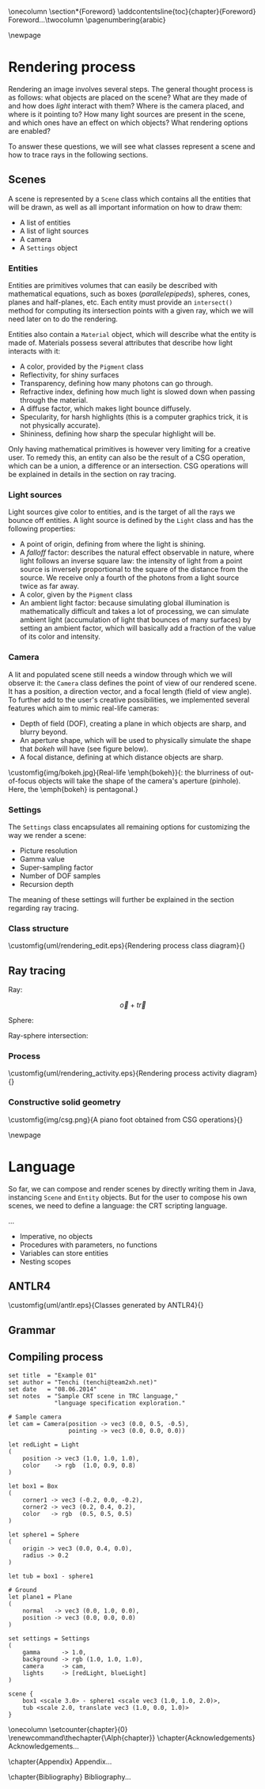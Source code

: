 \onecolumn
\section*{Foreword}
\addcontentsline{toc}{chapter}{Foreword}
Foreword...\twocolumn
\pagenumbering{arabic}


\newpage

# Rendering process

Rendering an image involves several steps. The general thought process is as follows: what objects are placed on the scene? What are they made of and how does *light* interact with them? Where is the camera placed, and where is it pointing to? How many light sources are present in the scene, and which ones have an effect on which objects? What rendering options are enabled?

To answer these questions, we will see what classes represent a scene and how to trace rays in the following sections. 

## Scenes

A scene is represented by a `Scene` class which contains all the entities that will be drawn, as well as all important information on how to draw them:

- A list of entities
- A list of light sources
- A camera
- A `Settings` object

### Entities

Entities are primitives volumes that can easily be described with mathematical equations, such as boxes (*parallelepipeds*), spheres, cones, planes and half-planes, etc. Each entity must provide an `intersect()` method for computing its intersection points with a given ray, which we will need later on to do the rendering. 

Entities also contain a `Material` object, which will describe what the entity is made of. Materials possess several attributes that describe how light interacts with it:

- A color, provided by the `Pigment` class
- Reflectivity, for shiny surfaces
- Transparency, defining how many photons can go through.
- Refractive index, defining how much light is slowed down when passing through the material.
- A diffuse factor, which makes light bounce diffusely.
- Specularity, for harsh highlights (this is a computer graphics trick, it is not physically accurate).
- Shininess, defining how sharp the specular highlight will be.

Only having mathematical primitives is however very limiting for a creative user. To remedy this, an entity can also be the result of a CSG operation, which can be a union, a difference or an intersection. CSG operations will be explained in details in the section on ray tracing.

### Light sources

Light sources give color to entities, and is the target of all the rays we bounce off entities. A light source is defined by the `Light` class and has the following properties:

- A point of origin, defining from where the light is shining.
- A *falloff* factor: describes the natural effect observable in nature, where light follows an inverse square law: the intensity of light from a point source is inversely proportional to the square of the distance from the source. We receive only a fourth of the photons from a light source twice as far away.
- A color, given by the `Pigment` class
- An ambient light factor: because simulating global illumination is mathematically difficult and takes a lot of processing, we can simulate ambient light (accumulation of light that bounces of many surfaces) by setting an ambient factor, which will basically add a fraction of the value of its color and intensity. 

### Camera

A lit and populated scene still needs a window through which we will observe it: the `Camera` class defines the point of view of our rendered scene. It has a position, a direction vector, and a focal length (field of view angle). To further add to the user's creative possibilities, we implemented several features which aim to mimic real-life cameras:

- Depth of field (DOF), creating a plane in which objects are sharp, and blurry beyond.
- An aperture shape, which will be used to physically simulate the shape that *bokeh* will have (see figure below).
- A focal distance, defining at which distance objects are sharp.

\customfig{img/bokeh.jpg}{Real-life \emph{bokeh}}{: the blurriness of out-of-focus objects will take the shape of the camera's aperture (pinhole). Here, the \emph{bokeh} is pentagonal.}

### Settings

The `Settings` class encapsulates all remaining options for customizing the way we render a scene:

- Picture resolution
- Gamma value
- Super-sampling factor
- Number of DOF samples
- Recursion depth

The meaning of these settings will further be explained in the section regarding ray tracing.

### Class structure

\customfig{uml/rendering_edit.eps}{Rendering process class diagram}{}

## Ray tracing

Ray:

$$ \vec{o} + t\vec{r} $$

Sphere:

Ray-sphere intersection:

### Process

\customfig{uml/rendering_activity.eps}{Rendering process activity diagram}{}

### Constructive solid geometry

\customfig{img/csg.png}{A piano foot obtained from CSG operations}{}


\newpage

# Language

So far, we can compose and render scenes by directly writing them in Java, instancing `Scene` and `Entity` objects. But for the user to compose his own scenes, we need to define a language: the CRT scripting language.

...

- Imperative, no objects
- Procedures with parameters, no functions
- Variables can store entities
- Nesting scopes

## ANTLR4

\customfig{uml/antlr.eps}{Classes generated by ANTLR4}{}

## Grammar

## Compiling process

```
set title  = "Example 01"
set author = "Tenchi (tenchi@team2xh.net)"
set date   = "08.06.2014"
set notes  = "Sample CRT scene in TRC language,"
             "language specification exploration."

# Sample camera
let cam = Camera(position -> vec3 (0.0, 0.5, -0.5),
                 pointing -> vec3 (0.0, 0.0, 0.0))

let redLight = Light
(
    position -> vec3 (1.0, 1.0, 1.0),
    color    -> rgb  (1.0, 0.9, 0.8)
)

let box1 = Box
(
    corner1 -> vec3 (-0.2, 0.0, -0.2),
    corner2 -> vec3 (0.2, 0.4, 0.2),
    color   -> rgb  (0.5, 0.5, 0.5)
)

let sphere1 = Sphere
(
    origin -> vec3 (0.0, 0.4, 0.0),
    radius -> 0.2
)

let tub = box1 - sphere1

# Ground
let plane1 = Plane
(
    normal   -> vec3 (0.0, 1.0, 0.0),
    position -> vec3 (0.0, 0.0, 0.0)
)

set settings = Settings
(
    gamma      -> 1.0,
    background -> rgb (1.0, 1.0, 1.0),
    camera     -> cam,
    lights     -> [redLight, blueLight]
)

scene {
    box1 <scale 3.0> - sphere1 <scale vec3 (1.0, 1.0, 2.0)>,
    tub <scale 2.0, translate vec3 (1.0, 0.0, 1.0)>
}
```


\onecolumn
\setcounter{chapter}{0}
\renewcommand\thechapter{\Alph{chapter}}
\chapter{Acknowledgements}
Acknowledgements...


\chapter{Appendix}
Appendix...


\chapter{Bibliography}
Bibliography...